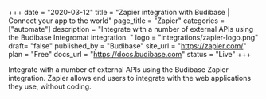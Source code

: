 +++
date = "2020-03-12"
title = "Zapier integration with Budibase | Connect your app to the world"
page_title = "Zapier"
categories = ["automate"] 
description = "Integrate with a number of external APIs using the Budibase Integromat integration. "
logo = "integrations/zapier-logo.png"
draft= "false"
published_by = "Budibase"
site_url = "https://zapier.com/"
plan = "Free"
docs_url = "https://docs.budibase.com"
status = "Live" 
+++

Integrate with a number of external APIs using the Budibase Zapier integration. Zapier allows end users to integrate with the web applications they use, without coding.